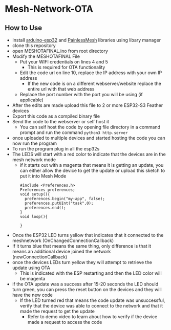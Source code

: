 # Mesh-Network-OTA
## How to Use
  + Install [arduino-esp32](https://docs.espressif.com/projects/arduino-esp32/en/latest/installing.html) and [PainlessMesh](https://github.com/gmag11/painlessMesh/tree/master) libraries using libary manager
  + clone this repository
  + open MESHOTAFINAL.ino from root directory
  + Modify the MESHOTAFINAL File
    + Put your WIFI credentials on lines 4 and 5
      + This is required for OTA functionality  
    + Edit the code url on line 10, replace the IP address with your own IP address
      + If the new code is on a different webserver/website replace the entire url with that web address  
    + Replace the port number with the port you will be using (if applicable)
  + After the edits are made upload this file to 2 or more ESP32-S3 Feather devices
  +  Export this code as a compiled binary file
  +  Send the code to the webserver or self host it
      + You can self host the code by opening file directory in a command prompt and run the command ```python3 http.server```
  + once uploaded to multiple devices and started hosting the code you can now run the program
  + To run the program plug in all the esp32s
  + The LEDS will start with a red color to indicate that the devices are in the mesh network mode
    + if it starts out with a magenta that means it is getting an update, you can either allow the device to get the update or upload this sketch to put it into Mesh Mode
       ```
       #include <Preferences.h>
       Preferences preferences;
       void setup(){
         preferences.begin("my-app", false);
         preferences.putUInt("task",0);
         preferences.end();
       }
       void loop(){

       }
       ```
  + Once the ESP32 LED turns yellow that indicates that it connected to the meshnetwork (OnChangedConnectionCallback)
  + If it turns blue that means the same thing, only difference is that it means an additional device joined the network (newConnectionCallback)
  + once the devices LEDs turn yellow they will attempt to retrieve the update using OTA
    + This is indicated with the ESP restarting and then the LED color will be magenta
  + if the OTA update was a success after 15-20 seconds the LED should turn green, you can press the reset button on the devices and they will have the new code
    + If the LED turned red that means the code update was unsuccessful, verify that the device was able to connect to the network and that it made the request to get the update
      + Refer to demo video to learn about how to verify if the device made a request to access the code
